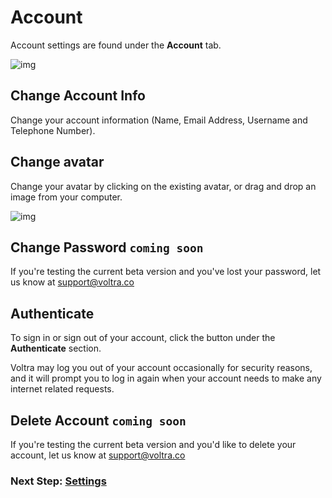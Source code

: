 # Account

Account settings are found under the **Account** tab.

![img](/screenshots/54_profile_account.png)

## Change Account Info

Change your account information (Name, Email Address, Username and Telephone Number).

## Change avatar

Change your avatar by clicking on the existing avatar, or drag and drop an image from your computer.

![img](/screenshots/55_profile_change-image.png)

## Change Password ``coming soon``

If you're testing the current beta version and you've lost your password, let us know at <support@voltra.co>

## Authenticate

To sign in or sign out of your account, click the button under the **Authenticate** section.

Voltra may log you out of your account occasionally for security reasons, and it will prompt you to log in again when your account needs to make any internet related requests.

## Delete Account ``coming soon``

If you're testing the current beta version and you'd like to delete your account, let us know at <support@voltra.co>

### Next Step: **[Settings](https://voltra.co/docs/settings/)**
